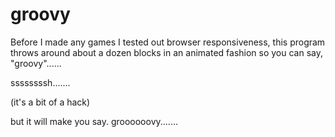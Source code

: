 groovy
======

Before I made any games I tested out browser responsiveness, 
this program throws around about a dozen blocks in an animated fashion so you can say,   "groovy"......


ssssssssh.......

(it's a bit of a hack)


but it will make you say. groooooovy.......
